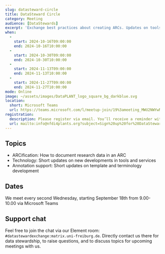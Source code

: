 ```yaml
---
slug: datasteward-circle
title: DataSteward Circle
category: Meeting
audience: [DataStewards]
excerpt: 'Exchange best practices about creating ARCs. Updates on tools and services as well as annotation support, that will make your work as Data Stewards easier.'
when:
  -
    start: 2024-10-16T09:00:00
    end: 2024-10-16T10:00:00
  -
    start: 2024-10-30T09:00:00
    end: 2024-10-30T10:00:00
  -
    start: 2024-11-13T09:00:00
    end: 2024-11-13T10:00:00
  -
    start: 2024-11-27T09:00:00
    end: 2024-11-27T10:00:00
mode: Online
image: ~/assets/images/DataPLANT_logo_square_bg_darkblue.svg
location:
  short: Microsoft Teams
  url: https://teams.microsoft.com/l/meetup-join/19%3ameeting_MWU2NWYwNTYtYmY3OS00OWZkLThkM2YtNWQzMWJlODAwZWZl%40thread.v2/0?context=%7b%22Tid%22%3a%229071867c-98f0-4006-89aa-4e4fd55af39d%22%2c%22Oid%22%3a%221c9911a0-ac64-4f61-8904-9ec3eeb64f98%22%7d
registration: 
  description: Please register via email. You’ll receive a reminder with a short agenda shortly before each meeting.
  url: mailto:info@nfdi4plants.org?subject=Sign%20up%20for%20DataSteward%20Circle%20mailing%20list&body=Dear%20DataPLANT%2C%20%0A%0Aplease%20sign%20me%20up%20for%20the%20DataSteward%20Cirlce%20mailing%20list.%20
---
```


## Topics

- ARCification: How to document research data in an ARC
- Technology: Short updates on new developments in tools and services
- Annotation support: Short updates on template and terminology development

## Dates

We meet every second Wednesday, starting September 18th from 9.00-10.00 via Microsoft Teams




## Support chat

Feel free to join the chat via our Element room: `#datastewardexchange:matrix.uni-freiburg.de`. Directly contact us there for data stewardship, to raise questions, and to discuss topics for upcoming meetings with us.
